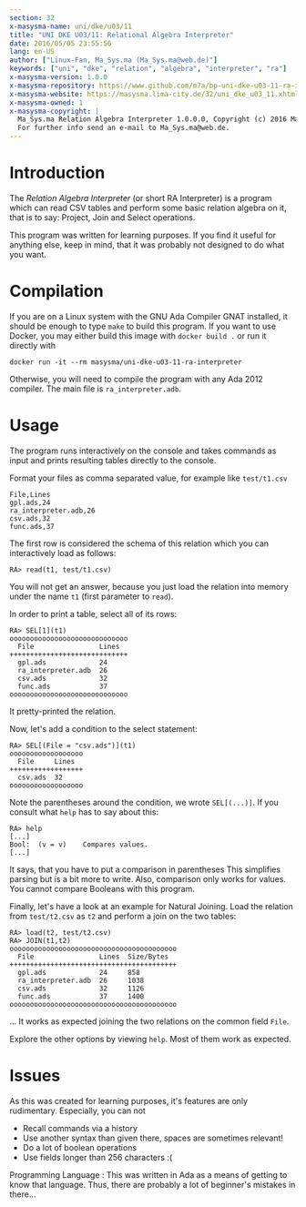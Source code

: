 ```yaml
---
section: 32
x-masysma-name: uni/dke/u03/11
title: "UNI DKE U03/11: Relational Algebra Interpreter"
date: 2016/05/05 23:55:56
lang: en-US
author: ["Linux-Fan, Ma_Sys.ma (Ma_Sys.ma@web.de)"]
keywords: ["uni", "dke", "relation", "algebra", "interpreter", "ra"]
x-masysma-version: 1.0.0
x-masysma-repository: https://www.github.com/m7a/bp-uni-dke-u03-11-ra-interpreter
x-masysma-website: https://masysma.lima-city.de/32/uni_dke_u03_11.xhtml
x-masysma-owned: 1
x-masysma-copyright: |
  Ma_Sys.ma Relation Algebra Interpreter 1.0.0.0, Copyright (c) 2016 Ma_Sys.ma.
  For further info send an e-mail to Ma_Sys.ma@web.de.
---
```

Introduction
============

The _Relation Algebra Interpreter_ (or short RA Interpreter) is a program
which can read CSV tables and perform some basic relation algebra on it, that
is to say: Project, Join and Select operations.

This program was written for learning purposes. If you find it useful for
anything else, keep in mind, that it was probably not designed to do what you
want.

Compilation
===========

If you are on a Linux system with the GNU Ada Compiler GNAT installed, it should
be enough to type `make` to build this program. If you want to use Docker, you
may either build this image with `docker build .` or run it directly with

	docker run -it --rm masysma/uni-dke-u03-11-ra-interpreter

Otherwise, you will need to compile the program with any Ada 2012 compiler.
The main file is `ra_interpreter.adb`.

Usage
=====

The program runs interactively on the console and takes commands as input
and prints resulting tables directly to the console.

Format your files as comma separated value, for example like `test/t1.csv`

	File,Lines
	gpl.ads,24
	ra_interpreter.adb,26
	csv.ads,32
	func.ads,37

The first row is considered the schema of this relation which you can
interactively load as follows:

	RA> read(t1, test/t1.csv)

You will not get an answer, because you just load the relation into memory
under the name `t1` (first parameter to `read`).

In order to print a table, select all of its rows:

	RA> SEL[1](t1)
	ooooooooooooooooooooooooooooo
	  File                Lines
	+++++++++++++++++++++++++++++
	  gpl.ads             24
	  ra_interpreter.adb  26
	  csv.ads             32
	  func.ads            37
	ooooooooooooooooooooooooooooo

It pretty-printed the relation.

Now, let's add a condition to the select statement:

	RA> SEL[(File = "csv.ads")](t1)
	oooooooooooooooooo
	  File     Lines
	++++++++++++++++++
	  csv.ads  32
	oooooooooooooooooo

Note the parentheses around the condition, we wrote `SEL[(...)]`. If you consult
what `help` has to say about this:

	RA> help
	[...]
	Bool:  (v = v)    Compares values.
	[...]

It says, that you have to put a comparison in parentheses This simplifies
parsing but is a bit more to write. Also, comparison only works for values.
You cannot compare Booleans with this program.

Finally, let's have a look at an example for Natural Joining. Load the relation
from `test/t2.csv` as `t2` and perform a join on the two tables:

	RA> load(t2, test/t2.csv)
	RA> JOIN(t1,t2)
	ooooooooooooooooooooooooooooooooooooooooo
	  File                Lines  Size/Bytes
	+++++++++++++++++++++++++++++++++++++++++
	  gpl.ads             24     858
	  ra_interpreter.adb  26     1038
	  csv.ads             32     1126
	  func.ads            37     1400
	ooooooooooooooooooooooooooooooooooooooooo

... It works as expected joining the two relations on the common field `File`.

Explore the other options by viewing `help`. Most of them work as expected.

Issues
======

As this was created for learning purposes, it's features are only rudimentary.
Especially, you can not

 * Recall commands via a history
 * Use another syntax than given there, spaces are sometimes relevant!
 * Do a lot of boolean operations
 * Use fields longer than 256 characters :(

Programming Language
:   This was written in Ada as a means of getting to know that language.
    Thus, there are probably a lot of beginner's mistakes in there...
